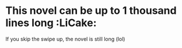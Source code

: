 # This novel can be up to 1 thousand lines long :LiCake:
If you skip the swipe up, the novel is still long (lol)